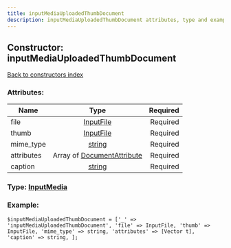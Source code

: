 ```yaml
---
title: inputMediaUploadedThumbDocument
description: inputMediaUploadedThumbDocument attributes, type and example
---
```

## Constructor: inputMediaUploadedThumbDocument  
[Back to constructors index](index.md)



### Attributes:

| Name     |    Type       | Required |
|----------|:-------------:|---------:|
|file|[InputFile](../types/InputFile.md) | Required|
|thumb|[InputFile](../types/InputFile.md) | Required|
|mime\_type|[string](../types/string.md) | Required|
|attributes|Array of [DocumentAttribute](../types/DocumentAttribute.md) | Required|
|caption|[string](../types/string.md) | Required|



### Type: [InputMedia](../types/InputMedia.md)


### Example:

```
$inputMediaUploadedThumbDocument = ['_' => 'inputMediaUploadedThumbDocument', 'file' => InputFile, 'thumb' => InputFile, 'mime_type' => string, 'attributes' => [Vector t], 'caption' => string, ];
```  

